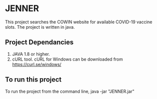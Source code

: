 # JENNER

This project  searches the COWIN website for available COVID-19 vaccine slots.
The project is written in java.

## Project Dependancies
1) JAVA 1.8 or higher.
2) cURL tool. cURL for Windows can be downloaded from https://curl.se/windows/

## To run this project

To run the project from the command line, 
java -jar "JENNER.jar" 
